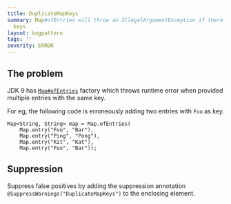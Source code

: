 ```yaml
---
title: DuplicateMapKeys
summary: Map#ofEntries will throw an IllegalArgumentException if there are any duplicate
  keys
layout: bugpattern
tags: ''
severity: ERROR
---
```


<!--
*** AUTO-GENERATED, DO NOT MODIFY ***
To make changes, edit the @BugPattern annotation or the explanation in docs/bugpattern.
-->


## The problem
JDK 9 has
[`Map#ofEntries`](https://docs.oracle.com/javase/9/docs/api/java/util/Map.html#ofEntries-java.util.Map.Entry...-)
factory which throws runtime error when provided multiple entries with the same
key.

For eg, the following code is erroneously adding two entries with `Foo` as key.

```
Map<String, String> map = Map.ofEntries(
    Map.entry("Foo", "Bar"),
    Map.entry("Ping", "Pong"),
    Map.entry("Kit", "Kat"),
    Map.entry("Foo", "Bar"));
```

## Suppression
Suppress false positives by adding the suppression annotation `@SuppressWarnings("DuplicateMapKeys")` to the enclosing element.
